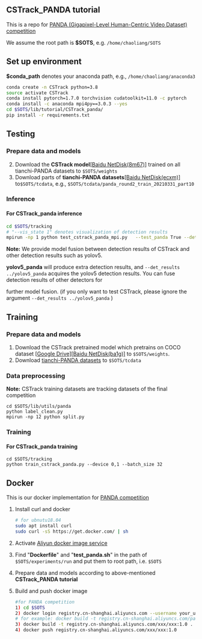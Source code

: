 ## CSTrack_PANDA tutorial

This is a repo for [PANDA (Gigapixel-Level Human-Centric Video Dataset) competition](https://tianchi.aliyun.com/competition/entrance/531855/introduction)

We assume the root path is **$SOTS**, e.g. `/home/chaoliang/SOTS`

## Set up environment

**$conda_path** denotes your anaconda path, e.g., `/home/chaoliang/anaconda3` 

```bash
conda create -n CSTrack python=3.8
source activate CSTrack
conda install pytorch=1.7.0 torchvision cudatoolkit=11.0 -c pytorch
conda install -c anaconda mpi4py==3.0.3 --yes
cd $SOTS/lib/tutorial/CSTrack_panda/
pip install -r requirements.txt
```

## Testing

### Prepare data and models

2. Download the **CSTrack model**[[Baidu NetDisk(8m67)]](https://pan.baidu.com/s/1mlivPz3hyPENLTeJxMfjjQ) trained on all tianchi-PANDA datasets to `$SOTS/weights`
3. Download  parts of **tianchi-PANDA datasets**[[Baidu NetDisk(ecxm)]](https://pan.baidu.com/s/1yVl-fHxyF7mhDYwsmdNTUA)  to`$SOTS/tcdata`, e.g., `$SOTS/tcdata/panda_round2_train_20210331_part10`

### Inference

#### For CSTrack_panda inference

```bash
cd $SOTS/tracking
# "--vis_state 1" denotes visualization of detection results 
mpirun -np 1 python test_cstrack_panda_mpi.py   --test_panda True --det_results ../yolov5_panda --nms_thres 0.5 --conf_thres 0.5 --weights ../weights/cstrack_panda.pt  --vis_state 1 
```

**Note:** We provide model fusion between detection results  of CSTrack  and other detection results  such as yolov5.

**yolov5_panda** will produce extra detection results, and `--det_results ../yolov5_panda` acquires the yolov5 detection results. You can fuse detection results of other detectors for

further model fusion.  (if you only want to test CSTrack, please ignore the argument `--det_results ../yolov5_panda` )

## Training

### Prepare data and models

1. Download the CSTrack pretrained model which pretrains on COCO dataset [[Google Drive\]](https://drive.google.com/file/d/1qJHNlEXPVirDVmWL7hHeU4-P9amWHJHR/view?usp=sharing)[[Baidu NetDisk(ba1g)\]](https://pan.baidu.com/s/1S04i6-yxQ3QHtfUDDtd1Kw) to `$SOTS/weights`.
2. Download  [tianchi-PANDA datasets](https://tianchi.aliyun.com/competition/entrance/531855/information) to `$SOTS/tcdata`

### Data preprocessing

**Note:** CSTrack training datasets are tracking datasets of the final competition

```
cd $SOTS/lib/utils/panda
python label_clean.py
mpirun -np 12 python split.py
```

### Training

#### For  CSTrack_panda training

```
cd $SOTS/tracking
python train_cstrack_panda.py --device 0,1 --batch_size 32
```

## Docker

This is our docker implementation for [PANDA competition](https://tianchi.aliyun.com/competition/entrance/531855/introduction) 

1. Install curl and docker 

   ```bash
   # for ubnutu18.04
   sudo apt install curl
   sudo curl -sS https://get.docker.com/ | sh
   ```

2. Activate [Aliyun docker image service](https://tianchi.aliyun.com/competition/entrance/531863/tab/253?spm=5176.12586973.0.0.52d56567ZO368y)

3. Find "**Dockerfile**" and "**test_panda.sh**" in the path of `$SOTS/experiments/run`  and put them to root path, i.e. `$SOTS`

4. Prepare data and models according to above-mentioned **CSTrack_PANDA tutorial**

5. Build and push docker image

   ```bash
   #for PANDA competition
   1) cd $SOTS
   2) docker login registry.cn-shanghai.aliyuncs.com --username your_username  --password your_password
   # for example: docker build -t registry.cn-shanghai.aliyuncs.com/panda_tracking/panda_submit:1.0 . 
   3) docker build -t registry.cn-shanghai.aliyuncs.com/xxx/xxx:1.0 . 
   4) docker push registry.cn-shanghai.aliyuncs.com/xxx/xxx:1.0
   ```

   

